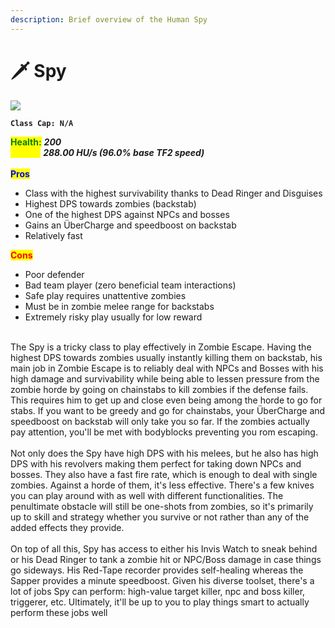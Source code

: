 ```yaml
---
description: Brief overview of the Human Spy
---
```


# 🗡️ Spy

![](../../../.gitbook/assets/Icon\_spy\_blue.jpg)

**`Class Cap: N/A`**

<mark style="color:green;">**Health:**</mark> _**200**_\
<mark style="color:yellow;">**Speed:**</mark> _**288.00 HU/s (96.0% base TF2 speed)**_\
\
<mark style="color:blue;">**Pros**</mark>

* Class with the highest survivability thanks to Dead Ringer and Disguises
* Highest DPS towards zombies (backstab)
* One of the highest DPS against NPCs and bosses
* Gains an ÜberCharge and speedboost on backstab
* Relatively fast

<mark style="color:red;">**Cons**</mark>

* Poor defender
* Bad team player (zero beneficial team interactions)
* Safe play requires unattentive zombies
* Must be in zombie melee range for backstabs
* Extremely risky play usually for low reward

\
The Spy is a tricky class to play effectively in Zombie Escape. Having the highest DPS towards zombies usually instantly killing them on backstab, his main job in Zombie Escape is to reliably deal with NPCs and Bosses with his high damage and survivability while being able to lessen pressure from the zombie horde by going on chainstabs to kill zombies if the defense fails. This requires him to get up and close even being among the horde to go for stabs. If you want to be greedy and go for chainstabs, your ÜberCharge and speedboost on backstab will only take you so far. If the zombies actually pay attention, you'll be met with bodyblocks preventing you rom escaping.\
\
Not only does the Spy have high DPS with his melees, but he also has high DPS with his revolvers making them perfect for taking down NPCs and bosses. They also have a fast fire rate, which is enough to deal with single zombies. Against a horde of them, it's less effective. There's a few knives you can play around with as well with different functionalities. The penultimate obstacle will still be one-shots from zombies, so it's primarily up to skill and strategy whether you survive or not rather than any of the added effects they provide.\
\
On top of all this, Spy has access to either his Invis Watch to sneak behind or his Dead Ringer to tank a zombie hit or NPC/Boss damage in case things go sideways. His Red-Tape recorder provides self-healing whereas the Sapper provides a minute speedboost. Given his diverse toolset, there's a lot of jobs Spy can perform: high-value target killer, npc and boss killer, triggerer, etc. Ultimately, it'll be up to you to play things smart to actually perform these jobs well
